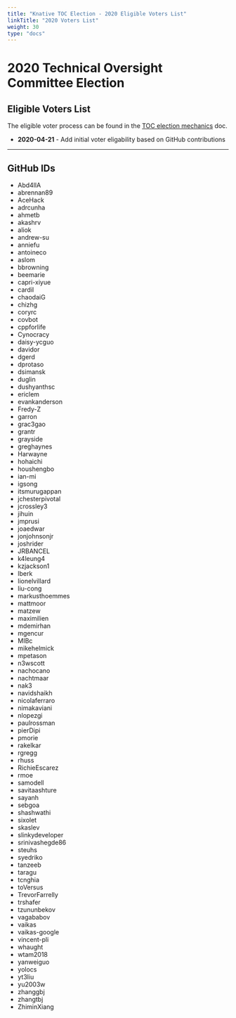 ```yaml
---
title: "Knative TOC Election - 2020 Eligible Voters List"
linkTitle: "2020 Voters List"
weight: 30
type: "docs"
---
```



# 2020 Technical Oversight Committee Election

## Eligible Voters List

The eligible voter process can be found in the [TOC election mechanics](../../mechanics/TOC.md) doc.

* **2020-04-21** - Add initial voter eligability based on GitHub contributions

---

## GitHub IDs

- Abd4llA
- abrennan89
- AceHack
- adrcunha
- ahmetb
- akashrv
- aliok
- andrew-su
- anniefu
- antoineco
- aslom
- bbrowning
- beemarie
- capri-xiyue
- cardil
- chaodaiG
- chizhg
- coryrc
- covbot
- cppforlife
- Cynocracy
- daisy-ycguo
- davidor
- dgerd
- dprotaso
- dsimansk
- duglin
- dushyanthsc
- ericlem
- evankanderson
- Fredy-Z
- garron
- grac3gao
- grantr
- grayside
- greghaynes
- Harwayne
- hohaichi
- houshengbo
- ian-mi
- igsong
- itsmurugappan
- jchesterpivotal
- jcrossley3
- jihuin
- jmprusi
- joaedwar
- jonjohnsonjr
- joshrider
- JRBANCEL
- k4leung4
- kzjackson1
- lberk
- lionelvillard
- liu-cong
- markusthoemmes
- mattmoor
- matzew
- maximilien
- mdemirhan
- mgencur
- MIBc
- mikehelmick
- mpetason
- n3wscott
- nachocano
- nachtmaar
- nak3
- navidshaikh
- nicolaferraro
- nimakaviani
- nlopezgi
- paulrossman
- pierDipi
- pmorie
- rakelkar
- rgregg
- rhuss
- RichieEscarez
- rmoe
- samodell
- savitaashture
- sayanh
- sebgoa
- shashwathi
- sixolet
- skaslev
- slinkydeveloper
- srinivashegde86
- steuhs
- syedriko
- tanzeeb
- taragu
- tcnghia
- toVersus
- TrevorFarrelly
- trshafer
- tzununbekov
- vagababov
- vaikas
- vaikas-google
- vincent-pli
- whaught
- wtam2018
- yanweiguo
- yolocs
- yt3liu
- yu2003w
- zhanggbj
- zhangtbj
- ZhiminXiang
